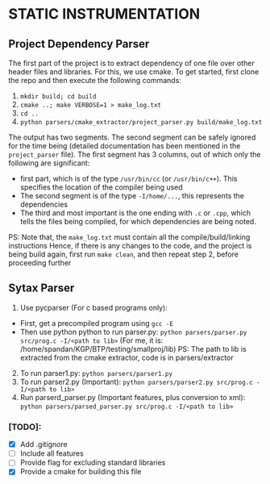 # STATIC INSTRUMENTATION

## Project Dependency Parser
The first part of the project is to extract dependency of one file over other
header files and libraries. For this, we use cmake. To get started, first clone
the repo and then execute the following commands:
1. `mkdir build; cd build`
2. `cmake ..; make VERBOSE=1 > make_log.txt`
3. `cd ..`
4. `python parsers/cmake_extractor/project_parser.py build/make_log.txt`

The output has two segments. The second segment can be safely ignored for the
time being (detailed documentation has been mentioned in the `project_parser` file).
The first segment has 3 columns, out of which only the following are significant:
* first part, which is of the type `/usr/bin/cc` (or `/usr/bin/c++`). This specifies
the location of the compiler being used
* The second segment is of the type `-I/home/...`, this represents the dependencies
* The third and most important is the one ending with `.c` or `.cpp`, which tells
  the files being compiled, for which dependencies are being noted.

PS: Note that, the `make_log.txt` must contain all the compile/build/linking instructions
Hence, if there is any changes to the code, and the project is being build again,
first run `make clean`, and then repeat step 2, before proceeding further


## Sytax Parser
1. Use pycparser (For c based programs only):
  * First, get a precompiled program using `gcc -E`
  * Then use python python to run parser.py:
    `python parsers/parser.py src/prog.c -I/<path to lib>`
    (For me, it is: /home/spandan/KGP/BTP/testing/smallproj/lib)
  PS: The path to lib is extracted from the cmake extractor, code is in parsers/extractor
2. To run parser1.py:
  `python parsers/parser1.py`
3. To run parser2.py (Important):
  `python parsers/parser2.py src/prog.c -I/<path to lib>`
4. Run parserd_parser.py (Important features, plus conversion to xml):
  `python parsers/parsed_parser.py src/prog.c -I/<path to lib>`

### [TODO]:
- [X] Add .gitignore
- [ ] Include all features
- [ ] Provide flag for excluding standard libraries
- [X] Provide a cmake for building this file
